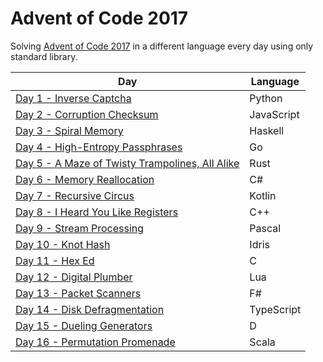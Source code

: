 # Advent of Code 2017

Solving [Advent of Code 2017](https://adventofcode.com/2017) in a different language every day using only standard library.

|Day|Language|
|---|---|
|[Day 1 - Inverse Captcha](Day%201%20-%20Inverse%20Captcha)|Python|
|[Day 2 - Corruption Checksum](Day%202%20-%20Corruption%20Checksum)|JavaScript|
|[Day 3 - Spiral Memory](Day%203%20-%20Spiral%20Memory)|Haskell|
|[Day 4 - High-Entropy Passphrases](Day%204%20-%20High-Entropy%20Passphrases)|Go|
|[Day 5 - A Maze of Twisty Trampolines, All Alike](Day%205%20-%20A%20Maze%20of%20Twisty%20Trampolines%2C%20All%20Alike)|Rust|
|[Day 6 - Memory Reallocation](Day%206%20-%20Memory%20Reallocation)|C#|
|[Day 7 - Recursive Circus](Day%207%20-%20Recursive%20Circus)|Kotlin|
|[Day 8 - I Heard You Like Registers](Day%208%20-%20I%20Heard%20You%20Like%20Registers)|C++|
|[Day 9 - Stream Processing](Day%209%20-%20Stream%20Processing)|Pascal|
|[Day 10 - Knot Hash](Day%2010%20-%20Knot%20Hash)|Idris|
|[Day 11 - Hex Ed](Day%2011%20-%20Hex%20Ed)|C|
|[Day 12 - Digital Plumber](Day%2012%20-%20Digital%20Plumber)|Lua|
|[Day 13 - Packet Scanners](Day%2013%20-%20Packet%20Scanners)|F#|
|[Day 14 - Disk Defragmentation](Day%2014%20-%20Disk%20Defragmentation)|TypeScript|
|[Day 15 - Dueling Generators](Day%2015%20-%20Dueling%20Generators)|D|
|[Day 16 - Permutation Promenade](Day%2016%20-%20Permutation%20Promenade)|Scala|
